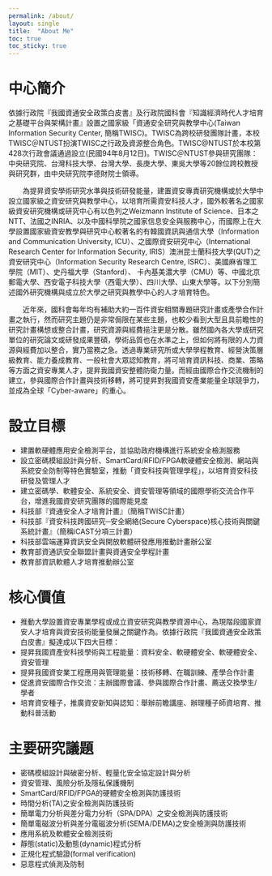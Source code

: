 ```yaml
---
permalink: /about/
layout: single
title:  "About Me"
toc: true
toc_sticky: true
---
```

# 中心簡介
依據行政院『我國資通安全政策白皮書』及行政院國科會『知識經濟時代人才培育之基礎平台與架構計畫』設置之國家級「資通安全研究與教學中心(Taiwan Information Security Center, 簡稱TWISC)。TWISC為跨校研發團隊計畫，本校TWISC＠NTUST扮演TWISC之行政及資源整合角色。TWISC@NTUST於本校第428次行政會議通過設立(民國94年8月12日)。TWISC＠NTUST參與研究團隊：中央研究院、台灣科技大學、台灣大學、長庚大學、東吳大學等20餘位跨校教授與研究群，由中央研究院李德財院士領導。

　　為提昇資安學術研究水準與技術研發能量，建置資安專責研究機構或於大學中設立國家級之資安研究與教學中心，以培育所需資安科技人才，國外較著名之國家級資安研究機構或研究中心有以色列之Weizmann Institute of Science、日本之NTT、法國之INRIA、以及中國科學院之國家信息安全與服務中心，而國際上在大學設置國家級資安教學與研究中心較著名的有韓國資訊與通信大學（Information and Communication University, ICU）、之國際資安研究中心（International Research Center for Information Security, IRIS）澳洲昆士蘭科技大學(QUT)之資安研究中心（Information Security Research Centre, ISRC）、美國麻省理工學院（MIT）、史丹福大學（Stanford）、 卡內基美濃大學（CMU）等、中國北京郵電大學、西安電子科技大學（西電大學）、四川大學、山東大學等。以下分別簡述國外研究機構與成立於大學之研究與教學中心的人才培育特色。

　　近年來，國科會每年均有補助大約一百件資安相關專題研究計畫或產學合作計畫之執行，然而研究主題仍是非常侷限在某些主題，也較少看到大型且具前瞻性的研究計畫構想或整合計畫，研究資源與經費挹注更是分散。雖然國內各大學或研究單位的研究論文或研發成果豐碩，學術品質也在水準之上，但如何將有限的人力資源與經費加以整合，實乃當務之急。透過專業研究所或大學學程教育、經營決策層級教育、能力養成教育、一般社會大眾認知教育，將可培育資訊科技、商業、策略等方面之資安專業人才，提昇我國資安整體防衛力量。而經由國際合作交流機制的建立，參與國際合作計畫與技術移轉，將可提昇對我國資安產業能量全球競爭力，並成為全球「Cyber-aware」的重心。

# 設立目標
- 建置軟硬體應用安全檢測平台，並協助政府機構進行系統安全檢測服務
- 設立密碼模組設計與分析、SmartCard/RFID/FPGA軟硬體安全檢測、網站與系統安全防制等特色實驗室，推動「資安科技與管理學程」，以培育資安科技研發及管理人才
- 建立密碼學、軟體安全、系統安全、資安管理等領域的國際學術交流合作平台，增進我國資安研究團隊的國際能見度
- 科技部『資通安全人才培育計畫』（簡稱TWISC計畫）
- 科技部『資安科技跨國研究─安全網絡(Secure Cyberspace)核心技術與關鍵系統計畫』（簡稱iCAST分項三計畫）
- 科技部雲端運算資訊安全與開放軟體研發應用推動計畫辦公室
- 教育部資通訊安全聯盟計畫與資通安全學程計畫
- 教育部資訊軟體人才培育推動辦公室

# 核心價值
- 推動大學設置資安專業學程或成立資安研究與教學資源中心，為現階段國家資安人才培育與資安技術能量發展之關鍵作為。依據行政院『我國資通安全政策白皮書』擬達成以下四大目標：
- 提昇我國資產安科技學術與工程能量：資料安全、軟硬體安全、軟硬體安全、資安管理
- 提昇我國資安業工程應用與管理能量：技術移轉、在職訓練、產學合作計畫
- 促進資安國際合作交流：主辦國際會議、參與國際合作計畫、薦送交換學生/學者
- 培育資安種子，推廣資安新知與認知：舉辦前瞻講座、辦理種子師資培育、推動科普活動

# 主要研究議題
- 密碼模組設計與破密分析、輕量化安全協定設計與分析
- 資安管理、風險分析及隱私保護機制
- SmartCard/RFID/FPGA的硬體安全檢測與防護技術
- 時間分析(TA)之安全檢測與防護技術
- 簡單電力分析與差分電力分析（SPA/DPA）之安全檢測與防護技術
- 簡單電磁波分析與差分電磁波分析(SEMA/DEMA)之安全檢測與防護技術
- 應用系統及軟體安全檢測技術
- 靜態(static)及動態(dynamic)程式分析
- 正規化程式驗證(formal verification)
- 惡意程式偵測及防制